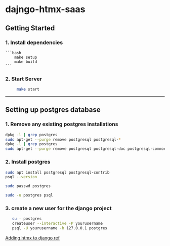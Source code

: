 # dajngo-htmx-saas


## Getting Started
### 1. Install dependencies
    ```bash
        make setup
        make build
    ``` 
### 2. Start Server
   ```bash
        make start
   ```

----

## Setting up postgres database

### 1. Remove any existing postgres installations  
```bash
dpkg -l | grep postgres
sudo apt-get --purge remove postgresql postgresql-*
dpkg -l | grep postgres
sudo apt-get --purge remove postgresql postgresql-doc postgresql-common
```

### 2. Install postgres  
```bash
sudo apt install postgresql postgresql-contrib
psql --version

sudo passwd postgres

sudo -u postgres psql
```
    
### 3. create a new user for the django project  
```bash
   su - postgres
   createuser --interactive -P yourusername
   psql -U yourusername -h 127.0.0.1 postgres
```

[Adding htmx to django ref](https://testdriven.io/blog/django-htmx-tailwind/)